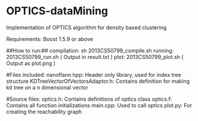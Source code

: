 # OPTICS-dataMining #
Implementation of OPTICS algorithm for density based clustering

Requirements:
Boost 1.5.9 or above

##How to run:##
compilation: sh 2013CS50799_compile.sh
running: 2013CS50799_run.sh ( Output in result.txt )
plot: 2013CS50799_plot.sh ( Output as plot.png )

#Files included:
nanoflann.hpp: Header only library, used for index tree structure
KDTreeVectorOfVectorsAdaptor.h: Contains definition for making kd tree on a n dimensional vector

#Source files:
optics.h: Contains definitions of optics class
optics.f: Contains all function initializations
main.cpp: Used to call optics
plot.py: For creating the reachability graph


